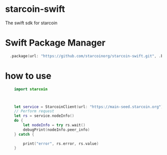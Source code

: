 # starcoin-swift
The swift sdk for starcoin


# Swift Package Manager

```swift
  .package(url: "https://github.com/starcoinorg/starcoin-swift.git", .branch("master"))
```


# how to use

```swift
    import starcoin



    let service = StarcoinClient(url: "https://main-seed.starcoin.org")
    // Perform request
    let rs = service.nodeInfo()
    do {
        let nodeInfo = try rs.wait()
        debugPrint(nodeInfo.peer_info)
    } catch {
        
        print("error", rs.error, rs.value)
    }
```